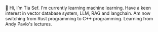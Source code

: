 👋 Hi, I’m Tia Sef. I'm currently learning machine learning.
Have a keen interest in vector database system, LLM, RAG and langchain.
Am now switching from Rust programming to C++ programming.
Learning from Andy Pavlo's lectures.
